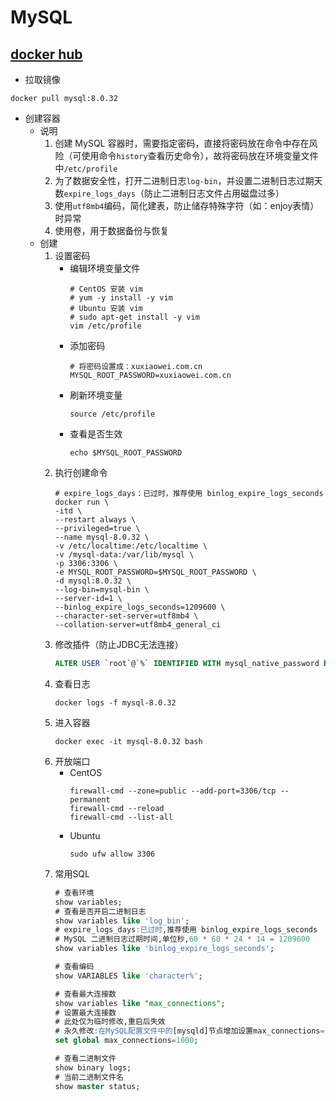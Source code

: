# MySQL

## [docker hub](https://hub.docker.com/_/mysql)

- 拉取镜像

```shell
docker pull mysql:8.0.32
```

- 创建容器
    - 说明
        1. 创建 MySQL 容器时，需要指定密码，直接将密码放在命令中存在风险（可使用命令`history`查看历史命令），故将密码放在环境变量文件中`/etc/profile`
        2. 为了数据安全性，打开二进制日志`log-bin`，并设置二进制日志过期天数`expire_logs_days`（防止二进制日志文件占用磁盘过多）
        3. 使用`utf8mb4`编码，简化建表，防止储存特殊字符（如：enjoy表情）时异常
        4. 使用卷，用于数据备份与恢复
    - 创建
        1. 设置密码
            - 编辑环境变量文件
                ```shell
                # CentOS 安装 vim
                # yum -y install -y vim
                # Ubuntu 安装 vim
                # sudo apt-get install -y vim
                vim /etc/profile
                ```
            - 添加密码
                ```shell
                # 将密码设置成：xuxiaowei.com.cn
                MYSQL_ROOT_PASSWORD=xuxiaowei.com.cn
                ```
            - 刷新环境变量
                ```shell
                source /etc/profile
                ```
            - 查看是否生效
                ```shell
                echo $MYSQL_ROOT_PASSWORD
                ```
        2. 执行创建命令
            ```shell
            # expire_logs_days：已过时，推荐使用 binlog_expire_logs_seconds
            docker run \
            -itd \
            --restart always \
            --privileged=true \
            --name mysql-8.0.32 \
            -v /etc/localtime:/etc/localtime \
            -v /mysql-data:/var/lib/mysql \
            -p 3306:3306 \
            -e MYSQL_ROOT_PASSWORD=$MYSQL_ROOT_PASSWORD \
            -d mysql:8.0.32 \
            --log-bin=mysql-bin \
            --server-id=1 \
            --binlog_expire_logs_seconds=1209600 \
            --character-set-server=utf8mb4 \
            --collation-server=utf8mb4_general_ci
            ```
        3. 修改插件（防止JDBC无法连接）
            ```sql
            ALTER USER `root`@`%` IDENTIFIED WITH mysql_native_password BY 'MySQL密码';
            ```
        4. 查看日志
            ```shell
            docker logs -f mysql-8.0.32
            ```
        5. 进入容器
            ```shell
            docker exec -it mysql-8.0.32 bash
            ```
        6. 开放端口
            - CentOS
                ```shell
                firewall-cmd --zone=public --add-port=3306/tcp --permanent
                firewall-cmd --reload
                firewall-cmd --list-all
                ```
            - Ubuntu
                ```shell
                sudo ufw allow 3306
                ```
        7. 常用SQL
            ```sql
            # 查看环境
            show variables;
            # 查看是否开启二进制日志
            show variables like 'log_bin';
            # expire_logs_days:已过时,推荐使用 binlog_expire_logs_seconds
            # MySQL 二进制日志过期时间,单位秒,60 * 60 * 24 * 14 = 1209600
            show variables like 'binlog_expire_logs_seconds';

            # 查看编码
            show VARIABLES like 'character%';

            # 查看最大连接数
            show variables like "max_connections";
            # 设置最大连接数
            # 此处仅为临时修改,重启后失效
            # 永久修改:在MySQL配置文件中的[mysqld]节点增加设置max_connections=1000
            set global max_connections=1000;

            # 查看二进制文件
            show binary logs;
            # 当前二进制文件名
            show master status;
            ```
